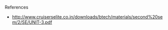 
References
- http://www.cruiserselite.co.in/downloads/btech/materials/second%20sem/2/SE/UNIT-3.pdf
